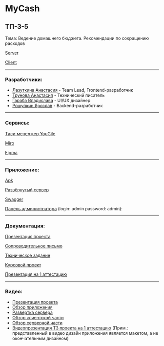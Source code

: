 # MyCash
## ТП-3-5
Тема: Ведение домашнего бюджета. Рекомендации по сокращению расходов

[Server](https://github.com/SteamMachinist/MyCash_server)

[Client](https://github.com/anastasia-1603/MyCash_Client)
____
### Разработчики:  

- [Лазуткина Анастасия](https://github.com/anastasia-1603) - Team Lead, Frontend-разработчик
- [Трунова Анастасия](https://github.com/trunova) - Технический писатель
- [Гараба Владислава](https://github.com/vladagaraba) - UI/UX дизайнер
- [Рощупкин Ярослав](https://github.com/SteamMachinist) - Backend-разработчик
____
### Сервисы:

[Tаск-менеджер YouGile](https://ru.yougile.com/board/6tpnssfl5qep)

[Miro](https://miro.com/app/board/uXjVPhSBPwU=/?share_link_id=781042530555)

[Figma](https://www.figma.com/file/mvQlsnzXwbR7pxSrhBYc3L/MyCash?node-id=0%3A1&t=FHH6DYKirvtqcmpu-1)
____
### Приложение:

[Apk](https://github.com/anastasia-1603/MyCash/blob/main/app-release.apk)

[Развёрнутый сервер](http://45.140.168.75:4080/)

[Swagger](http://45.140.168.75:4080/swagger-ui/index.html)

[Панель администратора](http://45.140.168.75:4080/admin) (login: admin password: admin):
____

### Документация:
[Презентация проекта](https://github.com/anastasia-1603/MyCash/blob/main/%D0%94%D0%BE%D0%BA%D1%83%D0%BC%D0%B5%D0%BD%D1%82%D0%B0%D1%86%D0%B8%D1%8F/%D0%9F%D1%80%D0%B5%D0%B7%D0%B5%D0%BD%D1%82%D0%B0%D1%86%D0%B8%D1%8F%20MyCash%203-5.pdf)

[Сопроводительное письмо](https://github.com/anastasia-1603/MyCash/blob/main/%D0%94%D0%BE%D0%BA%D1%83%D0%BC%D0%B5%D0%BD%D1%82%D0%B0%D1%86%D0%B8%D1%8F/%D0%A1%D0%BE%D0%BF%D1%80%D0%BE%D0%B2%D0%BE%D0%B4%D0%B8%D1%82%D0%B5%D0%BB%D1%8C%D0%BD%D0%BE%D0%B5%20%D0%BF%D0%B8%D1%81%D1%8C%D0%BC%D0%BE%20%D0%A2%D0%9F-3-5.pdf)

[Техническое задание](https://github.com/anastasia-1603/MyCash/blob/main/%D0%94%D0%BE%D0%BA%D1%83%D0%BC%D0%B5%D0%BD%D1%82%D0%B0%D1%86%D0%B8%D1%8F/%D0%A2%D0%B5%D1%85%D0%BD%D0%B8%D1%87%D0%B5%D1%81%D0%BA%D0%BE%D0%B5%20%D0%B7%D0%B0%D0%B4%D0%B0%D0%BD%D0%B8%D0%B5.pdf)

[Курсовой проект](https://github.com/anastasia-1603/MyCash/blob/main/%D0%94%D0%BE%D0%BA%D1%83%D0%BC%D0%B5%D0%BD%D1%82%D0%B0%D1%86%D0%B8%D1%8F/%D0%9A%D1%83%D1%80%D1%81%D0%BE%D0%B2%D0%BE%D0%B9%20%D0%BF%D1%80%D0%BE%D0%B5%D0%BA%D1%82.pdf)

[Презентация на 1 аттестацию](https://docs.google.com/presentation/d/1_-T-1zd3jotf6Nrmtiqtc1-WZVggzFMJ6tPo52omXaw/edit#slide=id.p1)
____
### Видео:

- [Презентация проекта](https://youtu.be/TKwV5GPtYlk)
- [Обзор приложения](https://youtu.be/MdUpBg8eiMw)
- [Развертка сервера](https://youtu.be/VVWdKY-WdEk)
- [Обзор клиентской части](https://www.youtube.com/watch?v=Krk66Rnr8NY)
- [Обзор серверной части](https://youtu.be/youF1RW_374)
- [Видеопрезентация ТЗ проекта на 1 аттестацию](https://www.youtube.com/watch?v=yQC9iVY9IoE) (Прим.: представленный в видео дизайн приложения является макетом, а не окончательным дизайном)

